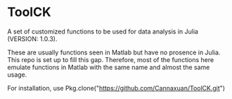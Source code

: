 # ToolCK
A set of customized functions to be used for data analysis in Julia (VERSION: 1.0.3).

These are usually functions seen in Matlab but have no prosence in Julia. This repo is set up to fill this gap. Therefore, most of the functions here emulate functions in Matlab with the same name and almost the same usage.

For installation, use Pkg.clone("https://github.com/Cannaxuan/ToolCK.git")
